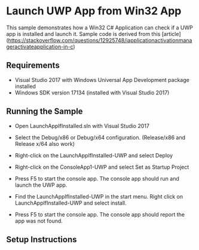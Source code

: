 # Launch UWP App from Win32 App

This sample demonstrates how a Win32 C# Application can check if a UWP app is installed and launch it. Sample code is derived from this [article] (https://stackoverflow.com/questions/12925748/iapplicationactivationmanageractivateapplication-in-c)

## Requirements

* Visual Studio 2017 with Windows Universal App Development package installed
* Windows SDK version 17134 (installed with Visual Studio 2017)

## Running the Sample

* Open LaunchAppIfInstalled.sln with Visual Studio 2017

* Select the Debug/x86 or Debug/x64 configuration. (Release/x86 and Release x/64 also work)

* Right-click on the LaunchAppIfInstalled-UWP and select Deploy

* Right-click on the ConsoleApp1-UWP and select Set as Startup Project

* Press F5 to start the console app. The console app should run and launch the UWP app.

* Find the LaunchAppIfInstalled-UWP in the start menu. Right click on LaunchAppIfInstalled-UWP and select install.

* Press F5 to start the console app. The console app should report the app was not found.




##  Setup Instructions

